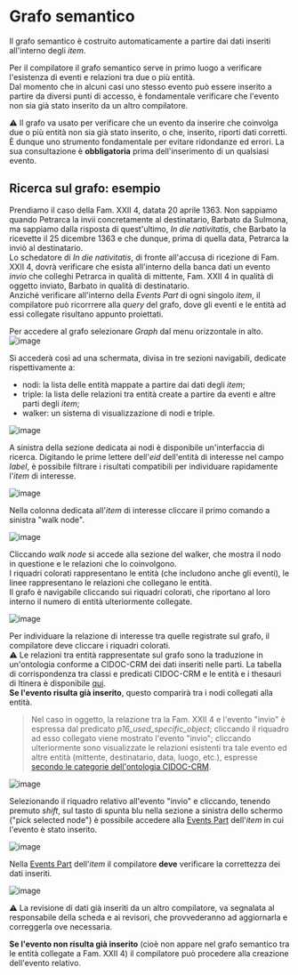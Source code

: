 # Grafo semantico  

Il grafo semantico è costruito automaticamente a partire dai dati inseriti all'interno degli _item_.  

Per il compilatore il grafo semantico serve in primo luogo a verificare l'esistenza di eventi e relazioni tra due o più entità.  
Dal momento che in alcuni casi uno stesso evento può essere inserito a partire da diversi punti di accesso, è fondamentale verificare che l'evento non sia già stato inserito da un altro compilatore.

⚠️ Il grafo va usato per verificare che un evento da inserire che coinvolga due o più entità non sia già stato inserito, o che, inserito, riporti dati corretti. È dunque uno strumento fondamentale per evitare ridondanze ed errori. La sua consultazione è **obbligatoria** prima dell'inserimento di un qualsiasi evento.  

## Ricerca sul grafo: esempio
Prendiamo il caso della Fam. XXII 4, datata 20 aprile 1363.
Non sappiamo quando Petrarca la invii concretamente al destinatario, Barbato da Sulmona, ma sappiamo dalla risposta di quest'ultimo, _In die nativitatis_, che Barbato la ricevette il 25 dicembre 1363 e che dunque, prima di quella data, Petrarca la inviò al destinatario.  
Lo schedatore di _In die nativitatis_, di fronte all'accusa di ricezione di Fam. XXII 4, dovrà verificare che esista all'interno della banca dati un evento _invio_ che colleghi Petrarca in qualità di mittente, Fam. XXII 4 in qualità di oggetto inviato, Barbato in qualità di destinatario.  
Anziché verificare all'interno della _Events Part_ di ogni singolo _item_, il compilatore può ricorrrere alla _query_ del grafo, dove gli eventi e le entità ad essi collegate risultano appunto proiettati.

Per accedere al grafo selezionare _Graph_ dal menu orizzontale in alto.  
![image](https://github.com/petrarchsitinera/linee-guida/assets/123007762/b71a29a3-90ed-4f3f-8d6f-2d293cb10dde)

Si accederà così ad una schermata, divisa in tre sezioni navigabili, dedicate rispettivamente a:
* nodi: la lista delle entità mappate a partire dai dati degli _item_;
* triple: la lista delle relazioni tra entità create a partire da eventi e altre parti degli _item_;
* walker: un sistema di visualizzazione di nodi e triple.  

![image](https://github.com/petrarchsitinera/linee-guida/assets/123007762/59819308-52cb-47d5-9123-ebc3b33b4c39)

A sinistra della sezione dedicata ai nodi è disponibile un'interfaccia di ricerca. Digitando le prime lettere dell'_eid_ dell'entità di interesse nel campo _label_, è possibile filtrare i risultati compatibili per individuare rapidamente l'_item_ di interesse.

![image](https://github.com/petrarchsitinera/linee-guida/assets/123007762/66c399fe-e082-4fcc-9b10-4ddb45c0963c)

Nella colonna dedicata all'_item_ di interesse cliccare il primo comando a sinistra "walk node".  

![image](https://github.com/petrarchsitinera/linee-guida/assets/123007762/e4cadea8-5f79-4911-abf6-723425889843)

Cliccando _walk node_ si accede alla sezione del walker, che mostra il nodo in questione e le relazioni che lo coinvolgono.  
I riquadri colorati rappresentano le entità (che includono anche gli eventi), le linee rappresentano le relazioni che collegano le entità.  
Il grafo è navigabile cliccando sui riquadri colorati, che riportano al loro interno il numero di entità ulteriormente collegate.  

![image](https://github.com/petrarchsitinera/linee-guida/assets/123007762/7705ec30-829b-4bd4-af07-6cd98e08a8f0)

Per individuare la relazione di interesse tra quelle registrate sul grafo, il compilatore deve cliccare i riquadri colorati.  
⚠️ Le relazioni tra entità rappresentate sul grafo sono la traduzione in un'ontologia conforme a CIDOC-CRM dei dati inseriti nelle parti. La tabella di corrispondenza tra classi e predicati CIDOC-CRM e le entità e i thesauri di Itinera è disponibile [qui](tabella.md).  
**Se l'evento risulta già inserito**, questo comparirà tra i nodi collegati alla entità.   
> Nel caso in oggetto, la relazione tra la Fam. XXII 4 e l'evento "invio" è espressa dal predicato _p16\_used\_specific\_object_; cliccando il riquadro ad esso collegato viene mostrato l'evento "invio"; cliccando ulteriormente sono visualizzate le relazioni esistenti tra tale evento ed altre entità (mittente, destinatario, data, luogo, etc.), espresse [secondo le categorie dell'ontologia CIDOC-CRM](tabella.md).  

![image](https://github.com/petrarchsitinera/linee-guida/assets/123007762/87c10d53-fc33-45e5-aeb4-951cd340294d)

Selezionando il riquadro relativo all'evento "invio" e cliccando, tenendo premuto _shift_, sul tasto di spunta blu nella sezione a sinistra dello schermo ("pick selected node") è possibile accedere alla [Events Part](Events_Part.md) dell'_item_ in cui l'evento è stato inserito. 

![image](https://github.com/petrarchsitinera/linee-guida/assets/123007762/5bd16340-77b5-4221-8ea3-a4801b87562f)

Nella [Events Part](Events_Part.md) dell'_item_ il compilatore **deve** verificare la correttezza dei dati inseriti.  

![image](https://github.com/petrarchsitinera/linee-guida/assets/123007762/e5a5feee-2883-4b85-9473-f8c386c04009)

⚠️ La revisione di dati già inseriti da un altro compilatore, va segnalata al responsabile della scheda e ai revisori, che provvederanno ad aggiornarla e correggerla ove necessaria.  

**Se l'evento non risulta già inserito** (cioè non appare nel grafo semantico tra le entità collegate a Fam. XXII 4) il compilatore può procedere alla creazione dell'evento relativo.
